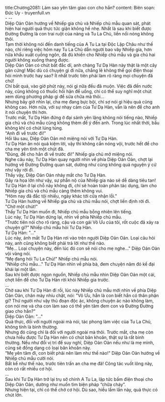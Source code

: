 title:Chương2081: Làm sao yên tâm giao con cho hắn?
content:
Biên soạn: Đức Uy - truyenfull.vn<br>- --<br>Diệp Oản Oản hướng về Nhiếp gia chủ và Nhiếp chủ mẫu quan sát, phát hiện hai người quả thực tức giận không hề nhẹ. Nhất là sau khi biết được Đường Đường là con trai ruột của nàng và Tu La Chủ, liền nổi nóng không thôi.<br>Tạm thời không nói đến danh tiếng của A Tu La tại Độc Lập Châu như thế nào, chỉ riêng việc hôm nay Tu La Chủ dẫn người bao vây Nhiếp gia, hơn nữa khẩu xuất cuồng ngôn, đã đủ khiến cho Nhiếp chủ mẫu và gia chủ hai người không xuống thang được.<br>Diệp Oản Oản có chút bất đắc dĩ, anh chàng Tư Dạ Hàn này thật là một cây gân cứng! Mặc dù có chuyện gì đi nữa, chẳng lẽ không thể gọi điện thoại hỏi mình trước hay sao? Ít nhất trước tiên phải làm rõ ràng mọi chuyện đã chứ!<br>Chỉ bất quá, vào giờ phút này, nói gì nữa đều đã muộn. Việc đã đến nước này, cũng không có thuốc hối hận để uống, chỉ có thể suy nghĩ một chút xem dùng phương pháp gì để sửa chữa mà thôi...<br>Nhưng bây giờ nhìn lại, cha mẹ đang bực bội, chỉ sợ nói gì hiệu quả cũng không cao. Hơn nữa, với sự nhạy cảm của Tư Dạ Hàn, vẫn là nên để cho anh ít nói chuyện thì hơn.<br>Trước mắt, Tư Dạ Hàn đứng ở đại sảnh yên lặng không nói tiếng nào, Nhiếp gia chủ và chủ mẫu cũng không thèm để ý đến anh. Trong lúc nhất thời, bầu không khí có chút lúng túng.<br>"Anh đi về trước đi!"<br>Hồi lâu sau, Diệp Oản Oản mở miệng nói với Tư Dạ Hàn.<br>Tư Dạ Hàn ăn nói quá kiệm lời, vậy thì không cần nóng vội, trước hết để cho cha mẹ yên tĩnh một chút đã.<br>"Đúng, để cho hắn đi về trước đi!" Nhiếp gia chủ mở miệng nói.<br>Nghe câu này, Tư Dạ Hàn quay người nhìn về phía Diệp Oản Oản, chợt lại hướng về Đường Đường quan sát, dường như cũng không quá nguyện ý cứ như vậy rời đi.<br>Thấy vậy, Diệp Oản Oản nháy mắt cho Tư Dạ Hàn.<br>Gây ra họa lớn như vậy, sự phẫn nộ của Nhiếp gia nào sẽ dễ dàng tiêu tan! Tư Dạ Hàn ở lại chỗ này không đi, chỉ sẽ hoàn toàn phản tác dụng, làm cho Nhiếp gia chủ và chủ mẫu càng thêm không vui.<br>"Hôm nay đã đắc tội nhiều, ngày khác tới cửa nhận lỗi."<br>Tư Dạ Hàn hướng về Nhiếp gia chủ và chủ mẫu nói, chợt liền định rời đi.<br>"Chờ một chút!"<br>Thấy Tư Dạ Hàn muốn đi, Nhiếp chủ mẫu bỗng nhiên lên tiếng.<br>Lúc này, Tư Dạ Hàn dừng lại, nhìn về phía Nhiếp chủ mẫu.<br>"Trước tiên nói cho rõ ràng, cậu và con gái Vô Ưu của tôi, rốt cuộc đã xảy ra chuyện gì?" Nhiếp chủ mẫu hỏi Tư Dạ Hàn.<br>Tư Dạ Hàn: "..."<br>Lúc này, ánh mắt Tư Dạ Hàn rơi vào trên người Diệp Oản Oản. Loại câu hỏi này, anh cũng không biết phải trả lời như thế nào.<br>"Mẹ... Loại chuyện này, đến lúc đó con sẽ nói cho mẹ nghe..." Diệp Oản Oản vội vàng nói.<br>"Mẹ đang hỏi Tu La Chủ!" Nhiếp chủ mẫu nói.<br>"Nhiếp chủ mẫu..." Tư Dạ Hàn nhìn về phía bà, đem chuyện năm đó kể đại khái lại một lần.<br>Sau khi biết được ngọn nguồn, Nhiếp chủ mẫu nhìn Diệp Oản Oản một cái, chợt liền để cho Tư Dạ Hàn rời khỏi Nhiếp gia trước.<br>...<br>Chờ sau khi Tư Dạ Hàn đi rồi, lúc này Nhiếp chủ mẫu mới nhìn về phía Diệp Oản Oản, chân mày nhíu chặt, nói: "Vô Ưu, hẳn là con biết hắn có thân phận gì? Thứ người như vậy thủ đoạn độc ác, không chuyện ác nào không làm, con nói mẹ và cha con làm sao có thể yên tâm đem con và Đường Đường giao cho hắn?"<br>Diệp Oản Oản: "..."<br>Quả thực, đối với người ngoài mà nói, tác phong làm việc của Tu La Chủ, không tính là bình thường.<br>Nhưng đó cũng chỉ là đối với người ngoài mà thôi. Trước mắt, cha mẹ còn chưa hiểu được Tư Dạ Hàn nên có chút băn khoăn, thật sự là rất bình thường. Nếu như đổi vị trí để suy nghĩ, Diệp Oản Oản nếu như là mẹ mình, cũng sẽ đồng dạng có loại băn khoăn này.<br>"Mẹ yên tâm đi, con biết phải nên làm như thế nào!" Diệp Oản Oản hướng về Nhiếp chủ mẫu cười nói.<br>Bất kể như thế nào, trước tiên trấn an cha mẹ đã! Công tác vuốt lông này, còn có rất nhiều cơ hội.<br>...<br>Sau khi Tư Dạ Hàn trở lại trụ sở chính A Tu La, lập tức bấm điện thoại cho Diệp Oản Oản, dường như muốn tìm biện pháp “chữa cháy”.<br>Nhưng hiện tại, chỉ có thể chờ cơ hội. Dù sao, hiểu lầm lần này, quả thực có chút lớn.